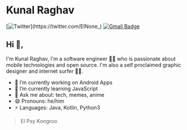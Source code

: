 # Kunal Raghav  
[![Twitter](https://img.shields.io/twitter/url/https/twitter.com/cloudposse.svg?style=social&label=Follow%20%40ElNone_)](https://twitter.com/ElNone_) [![Gmail Badge](https://img.shields.io/badge/Gmail-D14836?style=for-the-badge&logo=gmail&logoColor=white)](mailto:hec11gr@gmail.com)

## Hi 👋, 
I'm Kunal Raghav, I'm a software engineer 👨‍💻 who is passionate about mobile technologies and open source. I'm also a self proclaimed graphic designer and internet surfer 
🏄‍♂️. 

-   🔭 I’m currently working on Android Apps
-   🌱 I’m currently learning JavaScript
-   💬 Ask me about: tech, memes, anime
-   😄 Pronouns: he/him
-   ⚡ Languages: Java, Kotlin, Python3


> El Psy Kongroo